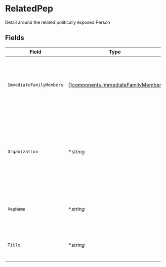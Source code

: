 # RelatedPep

Detail around the related politically exposed Person


## Fields

| Field                                                                                                              | Type                                                                                                               | Required                                                                                                           | Description                                                                                                        | Example                                                                                                            |
| ------------------------------------------------------------------------------------------------------------------ | ------------------------------------------------------------------------------------------------------------------ | ------------------------------------------------------------------------------------------------------------------ | ------------------------------------------------------------------------------------------------------------------ | ------------------------------------------------------------------------------------------------------------------ |
| `ImmediateFamilyMembers`                                                                                           | [][components.ImmediateFamilyMember](../../models/components/immediatefamilymember.md)                             | :heavy_minus_sign:                                                                                                 | Information about the immediate family members of the related politically exposed person                           |                                                                                                                    |
| `Organization`                                                                                                     | **string*                                                                                                          | :heavy_minus_sign:                                                                                                 | The organization a politically exposed person is associated with causing them to be considered politically exposed | U.S. Embassy                                                                                                       |
| `PepName`                                                                                                          | **string*                                                                                                          | :heavy_minus_sign:                                                                                                 | The name of the related politically exposed person                                                                 | Juan Octavio                                                                                                       |
| `Title`                                                                                                            | **string*                                                                                                          | :heavy_minus_sign:                                                                                                 | The title of the related politically exposed person                                                                | U.S. Ambassador to Japan                                                                                           |